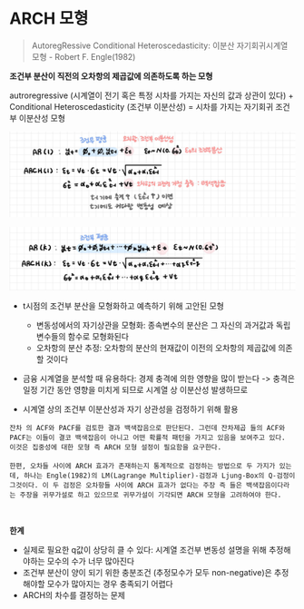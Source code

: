 # ARCH 모형

>  AutoregRessive Conditional Heteroscedasticity: 이분산 자기회귀시계열 모형 - Robert F. Engle(1982)



**조건부 분산이 직전의 오차항의 제곱값에 의존하도록 하는 모형**

autroregressive (시계열이 전기 혹은 특정 시차를 가지는 자신의 값과 상관이 있다) + Conditional Heteroscedasticity (조건부 이분산성) = 시차를 가지는 자기회귀 조건부 이분산성 모형

![ARCH(1)](README.assets/ARCH(1).jpg)

![ARCH(k)](README.assets/ARCH(k).jpg)

- t시점의 조건부 분산을 모형화하고 예측하기 위해 고안된 모형
  - 변동성에서의 자기상관을 모형화: 종속변수의 분산은 그 자신의 과거값과 독립변수들의 함수로 모형화된다
  - 오차항의 분산 추정: 오차항의 분산의 현재값이 이전의 오차항의 제곱값에 의존할 것이다

- 금융 시계열을 분석할 때 유용하다: 경제 충격에 의한 영향을 많이 받는다 -> 충격은 일정 기간 동안 영향을 미치게 되므로 시계열 상 이분산성 발생하므로

- 시계열 상의 조건부 이분산성과 자기 상관성을 검정하기 위해 활용

```
잔차 의 ACF와 PACF를 검토한 결과 백색잡음으로 판단된다. 그런데 잔차제곱 들의 ACF와 PACF는 이들이 결코 백색잡음이 아니고 어떤 확률적 패턴을 가지고 있음을 보여주고 있다. 이것은 집중성에 대한 모형 즉 ARCH 모형 설정이 필요함을 요구한다.
 
한편, 오차들 사이에 ARCH 효과가 존재하는지 통계적으로 검정하는 방법으로 두 가지가 있는데, 하나는 Engle(1982)의 LM(Lagrange Multiplier)-검정과 Ljung-Box의 Q-검정이 그것이다. 이 두 검정은 오차항들 사이에 ARCH 효과가 없다는 주장 즉 들은 백색잡음이다라는 주장을 귀무가설로 하고 있으므로 귀무가설이 기각되면 ARCH 모형을 고려하여야 한다. 
```

<br>

**한계**

- 실제로 필요한 q값이 상당히 클 수 있다: 시계열 조건부 변동성 설명을 위해 추정해야하는 모수의 수가 너무 많아진다 
- 조건부 분산이 양이 되기 위한 충분조건 (추정모수가 모두 non-negative)은 추정해야할 모수가 많아지는 경우 충족되기 어렵다
- ARCH의 차수를 결정하는 문제